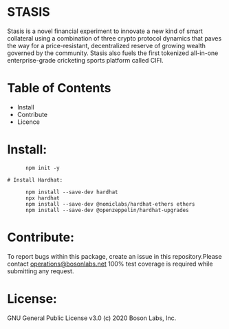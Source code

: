 # STASIS

Stasis is a novel financial experiment to innovate a new kind of smart collateral using a combination of three crypto protocol dynamics that paves the way for a price-resistant, decentralized reserve of growing wealth governed by the community. Stasis also fuels the first tokenized all-in-one enterprise-grade cricketing sports platform called CIFI.

# Table of Contents
  - Install
  - Contribute
  - Licence

# Install:

          npm init -y
          
    # Install Hardhat:  
  
          npm install --save-dev hardhat
          npx hardhat
          npm install --save-dev @nomiclabs/hardhat-ethers ethers
          npm install --save-dev @openzeppelin/hardhat-upgrades
   
# Contribute:
To report bugs within this package, create an issue in this repository.Please contact operations@bosonlabs.net 
100% test coverage is required while submitting any request.	

# License:
GNU General Public License v3.0 (c) 2020 Boson Labs, Inc.
